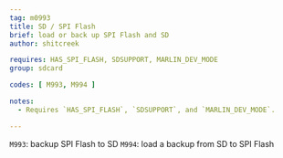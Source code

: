 ```yaml
---
tag: m0993
title: SD / SPI Flash
brief: load or back up SPI Flash and SD
author: shitcreek

requires: HAS_SPI_FLASH, SDSUPPORT, MARLIN_DEV_MODE
group: sdcard

codes: [ M993, M994 ]

notes:
  - Requires `HAS_SPI_FLASH`, `SDSUPPORT`, and `MARLIN_DEV_MODE`.

---
```

`M993`: backup SPI Flash to SD
`M994`: load a backup from SD to SPI Flash
